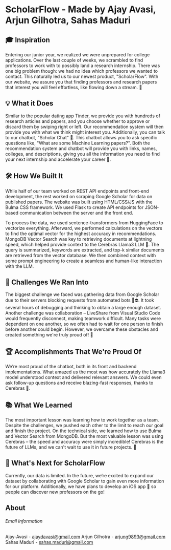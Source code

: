 # **ScholarFlow - Made by Ajay Avasi, Arjun Gilhotra, Sahas Maduri**
## 🎓 Inspiration
Entering our junior year, we realized we were unprepared for college applications. Over the last couple of weeks, we scrambled to find professors to work with to possibly land a research internship. There was one big problem though: we had no idea which professors we wanted to contact. This naturally led us to our newest product, "ScholarFlow". With our website, we assure you that finding professors and research papers that interest you will feel effortless, like flowing down a stream. 🌊

## 💡 What it Does
Similar to the popular dating app Tinder, we provide you with hundreds of research articles and papers, and you choose whether to approve or discard them by swiping right or left. Our recommendation system will then provide you with what we think might interest you. Additionally, you can talk to our chatbot, "Scholar Chat" 🤖. This chatbot allows you to ask specific questions like, "What are some Machine Learning papers?". Both the recommendation system and chatbot will provide you with links, names, colleges, and descriptions, giving you all the information you need to find your next internship and accelerate your career 🚀.

## 🛠️ How We Built It
While half of our team worked on REST API endpoints and front-end development, the rest worked on scraping Google Scholar for data on published papers. The website was built using HTML/CSS/JS with the Bulma CSS framework. We used Flask to create API endpoints for JSON-based communication between the server and the front end.

To process the data, we used sentence-transformers from HuggingFace to vectorize everything. Afterward, we performed calculations on the vectors to find the optimal vector for the highest accuracy in recommendations. MongoDB Vector Search was key to retrieving documents at lightning speed, which helped provide context to the Cerebras Llama3 LLM 🧠. The query is summarized, keywords are extracted, and top-k similar documents are retrieved from the vector database. We then combined context with some prompt engineering to create a seamless and human-like interaction with the LLM.

## 🚧 Challenges We Ran Into
The biggest challenge we faced was gathering data from Google Scholar due to their servers blocking requests from automated bots 🤖⛔. It took several hours of debugging and thinking to obtain a large enough dataset. Another challenge was collaboration – LiveShare from Visual Studio Code would frequently disconnect, making teamwork difficult. Many tasks were dependent on one another, so we often had to wait for one person to finish before another could begin. However, we overcame these obstacles and created something we're truly proud of! 💪

## 🏆 Accomplishments That We're Proud Of
We’re most proud of the chatbot, both in its front and backend implementations. What amazed us the most was how accurately the Llama3 model understood context and delivered relevant answers. We could even ask follow-up questions and receive blazing-fast responses, thanks to Cerebras 🏅.

## 📚 What We Learned
The most important lesson was learning how to work together as a team. Despite the challenges, we pushed each other to the limit to reach our goal and finish the project. On the technical side, we learned how to use Bulma and Vector Search from MongoDB. But the most valuable lesson was using Cerebras – the speed and accuracy were simply incredible! Cerebras is the future of LLMs, and we can't wait to use it in future projects. 🚀

## 🔮 What's Next for ScholarFlow
Currently, our data is limited. In the future, we’re excited to expand our dataset by collaborating with Google Scholar to gain even more information for our platform. Additionally, we have plans to develop an iOS app 📱 so people can discover new professors on the go!

## About
###### Email Information
Ajay-Avasi - ajaydavasi@gmail.com
Arjun Gilhotra - arjung9893@gmail.com
Sahas Maduri - sahas.maduri@gmail.com
